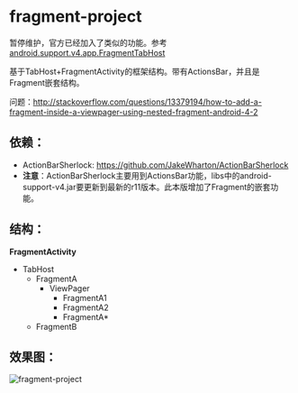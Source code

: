 fragment-project
================
暂停维护，官方已经加入了类似的功能。参考[android.support.v4.app.FragmentTabHost](http://developer.android.com/reference/android/support/v4/app/FragmentTabHost.html)

基于TabHost+FragmentActivity的框架结构。带有ActionsBar，并且是Fragment嵌套结构。

问题：http://stackoverflow.com/questions/13379194/how-to-add-a-fragment-inside-a-viewpager-using-nested-fragment-android-4-2

依赖：
--------
* ActionBarSherlock: https://github.com/JakeWharton/ActionBarSherlock
* **注意**：ActionBarSherlock主要用到ActionsBar功能，libs中的android-support-v4.jar要更新到最新的r11版本。此本版增加了Fragment的嵌套功能。

结构：
--------
**FragmentActivity**
* TabHost
  * FragmentA
     * ViewPager
         * FragmentA1
         * FragmentA2
         * FragmentA*
  * FragmentB

效果图：
--------

![fragment-project](/screenshot/device-2013-01-31-143047.png)
